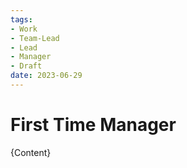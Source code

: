 ```yaml
---
tags:
- Work
- Team-Lead
- Lead
- Manager
- Draft
date: 2023-06-29
---
```


# First Time Manager

{Content}
